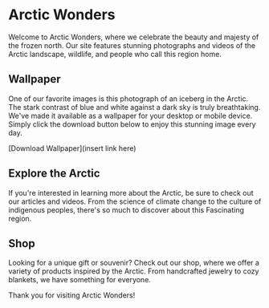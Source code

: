 <!--
Write me markdown content of website with wallpaper:

"A photograph of an iceberg in the Arctic, with the blue and white colors contrasting against a dark sky."

The header of the page should not be copy of the text but rather a real content of the website which is using this wallpaper.
-->

<!--font:Poppins-->

# Arctic Wonders

Welcome to Arctic Wonders, where we celebrate the beauty and majesty of the frozen north. Our site features stunning photographs and videos of the Arctic landscape, wildlife, and people who call this region home.

## Wallpaper

One of our favorite images is this photograph of an iceberg in the Arctic. The stark contrast of blue and white against a dark sky is truly breathtaking. We've made it available as a wallpaper for your desktop or mobile device. Simply click the download button below to enjoy this stunning image every day.

[Download Wallpaper](insert link here)

## Explore the Arctic

If you're interested in learning more about the Arctic, be sure to check out our articles and videos. From the science of climate change to the culture of indigenous peoples, there's so much to discover about this Fas<wbr>ci<wbr>na<wbr>ting region.

## Shop

Looking for a unique gift or souvenir? Check out our shop, where we offer a variety of products inspired by the Arctic. From handcrafted jewelry to cozy blankets, we have something for everyone.

Thank you for visiting Arctic Wonders!
